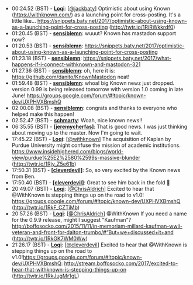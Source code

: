 * <a id="00:24.52">00:24.52 (BST)</a> - __[Loqi](https://github.com/Loqi)__: [<a href="https://twitter.com/jackbaty">@jackbaty</a>] Optimistic about using Known (https://withknown.com/) as a launching point for cross-posting. It's a little like… https://snippets.baty.net/2017/optimistic-about-using-known-as-a-launching-point-for-cross-posting (http://twtr.io/1RiRWkkrdf0)
* <a id="01:20.45">01:20.45 (BST)</a> - __[sensiblemn](https://github.com/sensiblemn)__: wuuut? Known has mastadon support now?
* <a id="01:20.53">01:20.53 (BST)</a> - __[sensiblemn](https://github.com/sensiblemn)__: https://snippets.baty.net/2017/optimistic-about-using-known-as-a-launching-point-for-cross-posting
* <a id="01:23.18">01:23.18 (BST)</a> - __[sensiblemn](https://github.com/sensiblemn)__: https://snippets.baty.net/2017/what-happens-if-i-connect-withknown-and-mastodon-321
* <a id="01:27.36">01:27.36 (BST)</a> - __[sensiblemn](https://github.com/sensiblemn)__: oh, here it is: https://github.com/danito/KnownMastodon neat!
* <a id="01:59.48">01:59.48 (BST)</a> - __[sensiblemn](https://github.com/sensiblemn)__: whoa! big Known newz just dropped. version 0.99 is being released tomorrow with version 1.0 coming in late June! https://groups.google.com/forum/#!topic/known-dev/UXPHVXBmshQ
* <a id="02:00.08">02:00.08 (BST)</a> - __[sensiblemn](https://github.com/sensiblemn)__: congrats and thanks to everyone who helped make this happen!
* <a id="02:52.47">02:52.47 (BST)</a> - __[schmarty](https://github.com/schmarty)__: Woah, nice known news!!
* <a id="06:35.55">06:35.55 (BST)</a> - __[[jeremycherfas]](https://github.com/[jeremycherfas])__: That is good news. I was just thinking about moving up to the master. Now I'm going to wait.
* <a id="17:45.22">17:45.22 (BST)</a> - __[Loqi](https://github.com/Loqi)__: [<a href="https://twitter.com/withknown">@withknown</a>] The acquisition of Kaplan by Purdue University might confuse the mission of academic institutions. https://www.insidehighered.com/blogs/world-view/purdue%25E2%2580%2599s-massive-blunder (http://twtr.io/1Rjy_Z5e61b)
* <a id="17:50.31">17:50.31 (BST)</a> - __[[cleverdevil]](https://github.com/[cleverdevil])__: So, so very excited by the Known news from Ben.
* <a id="17:50.40">17:50.40 (BST)</a> - __[[cleverdevil]](https://github.com/[cleverdevil])__: Great to see him back in the fold 🙂
* <a id="20:49.07">20:49.07 (BST)</a> - __[Loqi](https://github.com/Loqi)__: [<a href="https://twitter.com/ChrisAldrich">@ChrisAldrich</a>] Excited to hear that @WithKnown is stepping things up on the road to v1.0! https://groups.google.com/forum/#!topic/known-dev/UXPHVXBmshQ (http://twtr.io/1RkF_CZTiMb)
* <a id="20:57.26">20:57.26 (BST)</a> - __[Loqi](https://github.com/Loqi)__: [<a href="https://twitter.com/ChrisAldrich">@ChrisAldrich</a>] @WithKnown If you need a name for the 0.9.9 release, might I suggest "Kaufman"? http://boffosocko.com/2015/11/11/in-memoriam-millard-kaufman-wwii-veteran-and-front-for-dalton-trumbo/#“But+we+discussed+it+and (http://twtr.io/1RkGK7WM0Ww)
* <a id="21:26.17">21:26.17 (BST)</a> - __[Loqi](https://github.com/Loqi)__: [<a href="https://twitter.com/cleverdevil">@cleverdevil</a>] Excited to hear that @WithKnown is stepping things up on the road to v1.0!https://groups.google.com/forum/#!topic/known-dev/UXPHVXBmshQ: http://stream.boffosocko.com/2017/excited-to-hear-that-withknown-is-stepping-things-up-on (http://twtr.io/1RkJugMr1gL)
